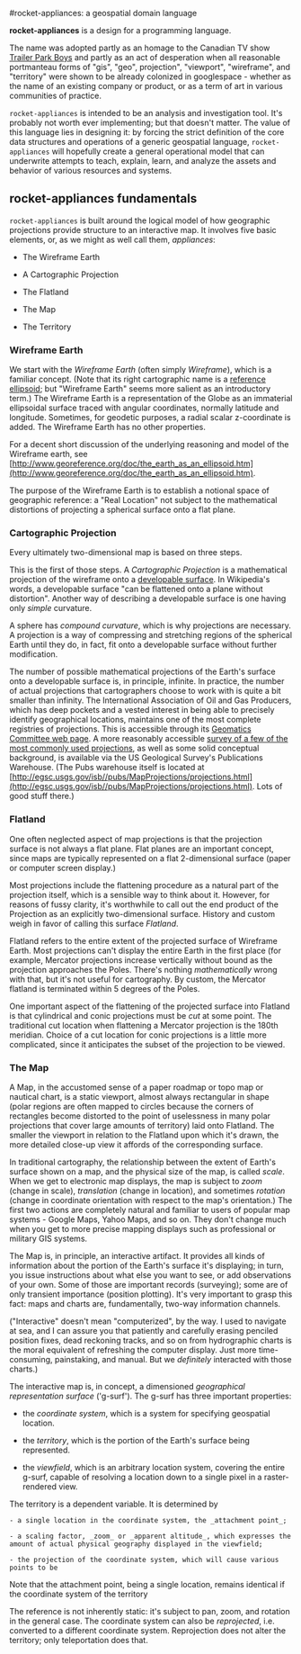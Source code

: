 #rocket-appliances: a geospatial domain language

**rocket-appliances** is a design for a programming language. 

The name was adopted partly as an homage to the Canadian TV show [Trailer Park Boys](http://en.wikipedia.org/wiki/Trailer_Park_Boys) and partly as an act of desperation when all reasonable portmanteau forms of "gis", "geo", projection", "viewport", "wireframe", and "territory" were shown to be already colonized in googlespace - whether as the name of an existing company or product, or as a term of art in various communities of practice.

`rocket-appliances` is intended to be an analysis and investigation tool. It's probably not worth ever implementing; but that doesn't matter. The value of this language lies in designing it: by forcing the strict definition of the core data structures and operations of a generic geospatial language, `rocket-appliances` will hopefully create a general operational model that can underwrite attempts to teach, explain, learn, and analyze the assets and behavior of various resources and systems.

## rocket-appliances fundamentals
`rocket-appliances` is built around the logical model of how geographic projections provide structure to an interactive map. It involves five basic elements, or, as we might as well call them, _appliances_:

- The Wireframe Earth

- A Cartographic Projection

- The Flatland

- The Map

- The Territory

### Wireframe Earth
We start with the _Wireframe Earth_ (often simply _Wireframe_), which is a familiar concept. (Note that its right cartographic name is a [reference ellipsoid](http://en.wikipedia.org/wiki/Reference_ellipsoid); but "Wireframe Earth" seems more salient as an introductory term.) The Wireframe Earth is a representation of the Globe as an immaterial ellipsoidal surface traced with angular coordinates, normally latitude and longitude. Sometimes, for geodetic purposes, a radial scalar z-coordinate is added. The Wireframe Earth has no other properties. 

For a decent short discussion of the underlying reasoning and model of the Wireframe earth, see [http://www.georeference.org/doc/the_earth_as_an_ellipsoid.htm](http://www.georeference.org/doc/the_earth_as_an_ellipsoid.htm).


The purpose of the Wireframe Earth is to establish a notional space of geographic reference: a "Real Location" not subject to the mathematical distortions of projecting a spherical surface onto a flat plane.

### Cartographic Projection
Every ultimately two-dimensional map is based on three steps. 

This is the first of those steps. A _Cartographic Projection_ is a mathematical projection of the wireframe onto a [developable surface](http://en.wikipedia.org/wiki/Developable_surface). In Wikipedia's words, 
a developable surface "can be flattened onto a plane without distortion". Another way of describing a developable surface is one having only _simple_ curvature. 

A sphere has _compound curvature_, which is why projections are necessary. A projection is a way of compressing and stretching regions of the spherical Earth until they do, in fact, fit onto a developable surface without further modification.

The number of possible mathematical projections of the Earth's surface onto a developable surface is, in principle, infinite. In practice, the number of actual projections that cartographers choose to work with is quite a bit smaller than infinity. The International Association of Oil and Gas Producers, which has deep pockets and a vested interest in being able to precisely identify geographical locations, maintains one of the most complete registries of projections. This is accessible through its [Geomatics Committee web page](http://www.ogp.org.uk/committees/geomatics/). A more reasonably accessible [survey of a few of the most commonly used projections](http://egsc.usgs.gov/isb//pubs/MapProjections/projections.html), as well as some solid conceptual background, is available via the US Geological Survey's Publications Warehouse. (The Pubs warehouse itself is located at [http://egsc.usgs.gov/isb//pubs/MapProjections/projections.html](http://egsc.usgs.gov/isb//pubs/MapProjections/projections.html). Lots of good stuff there.)

### Flatland

One often neglected aspect of map projections is that the projection surface is not always a flat plane. Flat planes are an important concept, since maps are typically represented on a flat 2-dimensional surface (paper or computer screen display.)

Most projections include the flattening procedure as a natural part of the projection itself, which is a sensible way to think about it. However, for reasons of fussy clarity, it's worthwhile to call out the end product of the Projection as an explicitly two-dimensional surface. History and custom weigh in favor of calling this surface _Flatland_.

Flatland refers to the entire extent of the projected surface of Wireframe Earth. Most projections can't display the entire Earth in the first place (for example, Mercator projections increase vertically without bound as the projection approaches the Poles. There's nothing _mathematically_ wrong with that, but it's not useful for cartography. By custom, the Mercator flatland is terminated within 5 degrees of the Poles.

One important aspect of the flattening of the projected surface into Flatland is that cylindrical and conic projections must be _cut_ at some point. The traditional cut location when flattening a Mercator projection is the 180th meridian. Choice of a cut location for conic projections is a little more complicated, since it anticipates the subset of the projection to be viewed.

### The Map

A Map, in the accustomed sense of a paper roadmap or topo map or nautical chart, is a static viewport, almost always rectangular in shape (polar regions are often mapped to circles because the corners of rectangles become distorted to the point of uselessness in many polar projections that cover large amounts of territory) laid onto Flatland. The smaller the viewport in relation to the Flatland upon which it's drawn, the more detailed close-up view it affords of the corresponding surface. 

In traditional cartography, the relationship between the extent of Earth's surface shown on a map, and the physical size of the map, is called _scale_. When we get to electronic map displays, the map is subject to _zoom_ (change in scale), _translation_ (change in location), and sometimes _rotation_ (change in coordinate orientation with respect to the map's orientation.) The first two actions are completely natural and familiar to users of popular map systems - Google Maps, Yahoo Maps, and so on. They don't change much when you get to more precise mapping displays such as professional or military GIS systems.

The Map is, in principle, an interactive artifact. It provides all kinds of information about the portion of the Earth's surface it's displaying; in turn, you issue instructions about what else you want to see, or add observations of your own. Some of those are important records (surveying); some are of only transient importance (position plotting). It's very important to grasp this fact: maps and charts are, fundamentally, two-way information channels.

("Interactive" doesn't mean "computerized", by the way. I used to navigate at sea, and I can assure you that patiently and carefully erasing penciled position fixes, dead reckoning tracks, and so on from hydrographic charts is the moral equivalent of refreshing the computer display. Just more time-consuming, painstaking, and manual. But we _definitely_ interacted with those charts.) 



The interactive map is, in concept, a dimensioned _geographical representation surface_ ('g-surf'). The g-surf has three important properties: 

- the _coordinate system_, which is a system for specifying geospatial location.

- the _territory_, which is the portion of the Earth's surface being represented.

- the _viewfield_, which is an arbitrary location system, covering the entire g-surf, capable of resolving a location down to a single pixel in a raster-rendered view.

The territory is a dependent variable. It is determined by

	- a single location in the coordinate system, the _attachment point_;

	- a scaling factor, _zoom_ or _apparent altitude_, which expresses the amount of actual physical geography displayed in the viewfield;

	- the projection of the coordinate system, which will cause various points to be 

Note that the attachment point, being a single location, remains identical if the coordinate system of the territory

The reference is not inherently static: it's subject to pan, zoom, and rotation in the general case. The coordinate system can also be _reprojected_, i.e. converted to a different coordinate system. Reprojection does not alter the territory; only teleportation does that.


